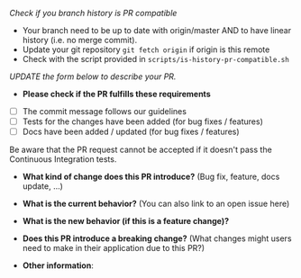 _Check if you branch history is PR compatible_
- Your branch need to be up to date with origin/master AND to have linear history (i.e. no merge commit).
- Update your git repository `git fetch origin` if origin is this remote
- Check with the script provided in `scripts/is-history-pr-compatible.sh`

_UPDATE the form below to describe your PR._

* **Please check if the PR fulfills these requirements**
- [ ] The commit message follows our guidelines
- [ ] Tests for the changes have been added (for bug fixes / features)
- [ ] Docs have been added / updated (for bug fixes / features)

Be aware that the PR request cannot be accepted if it doesn't pass the Continuous Integration tests.


* **What kind of change does this PR introduce?** (Bug fix, feature, docs update, ...)



* **What is the current behavior?** (You can also link to an open issue here)



* **What is the new behavior (if this is a feature change)?**



* **Does this PR introduce a breaking change?** (What changes might users need to make in their application due to this PR?)



* **Other information**:
